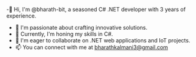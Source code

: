 -👋 Hi, I'm @bharath-bit, a seasoned C# .NET developer with 3 years of experience.
- 👀 I'm passionate about crafting innovative solutions.
- 🌱 Currently, I'm honing my skills in C#.
- 💞️ I'm eager to collaborate on .NET web applications and IoT projects.
- 📫 You can connect with me at bharathkalmani3@gmail.com

<!---
bharath-bit/bharath-bit is a ✨ special ✨ repository because its `README.md` (this file) appears on your GitHub profile.
You can click the Preview link to take a look at your changes.
--->
